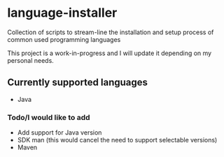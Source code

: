 # language-installer
Collection of scripts to stream-line the installation and setup process of common used programming languages 

This project is a work-in-progress and I will update it depending on my personal needs.

## Currently supported languages
- Java

### Todo/I would like to add
- Add support for Java version
- SDK man (this would cancel the need to support selectable versions)
- Maven
